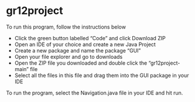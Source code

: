 # gr12project

To run this program, follow the instructions below

* Click the green button labelled “Code” and click Download ZIP
* Open an IDE of your choice and create a new Java Project
* Create a new package and name the package “GUI”
* Open your file explorer and go to downloads
* Open the ZIP file you downloaded and double click the “gr12project-main” file
* Select all the files in this file and drag them into the GUI package in your IDE

To run the program, select the Navigation.java file in your IDE and hit run.
